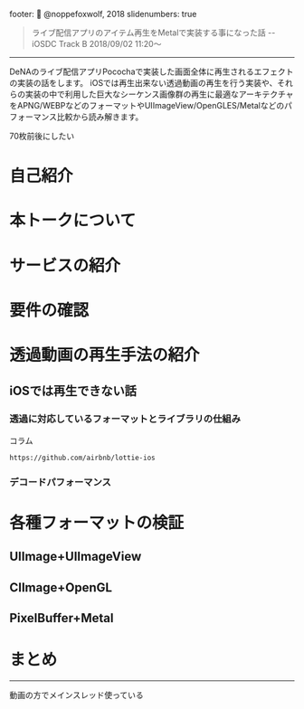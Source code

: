 footer: 🦊 @noppefoxwolf, 2018
slidenumbers: true

> ライブ配信アプリのアイテム再生をMetalで実装する事になった話
-- iOSDC Track B 2018/09/02 11:20〜

---

DeNAのライブ配信アプリPocochaで実装した画面全体に再生されるエフェクトの実装の話をします。
iOSでは再生出来ない透過動画の再生を行う実装や、それらの実装の中で利用した巨大なシーケンス画像群の再生に最適なアーキテクチャをAPNG/WEBPなどのフォーマットやUIImageView/OpenGLES/Metalなどのパフォーマンス比較から読み解きます。

70枚前後にしたい

# 自己紹介
# 本トークについて
# サービスの紹介
# 要件の確認
# 透過動画の再生手法の紹介
## iOSでは再生できない話
### 透過に対応しているフォーマットとライブラリの仕組み

コラム
```
https://github.com/airbnb/lottie-ios
```

### デコードパフォーマンス
# 各種フォーマットの検証
## UIImage+UIImageView
## CIImage+OpenGL
## PixelBuffer+Metal
# まとめ

---

動画の方でメインスレッド使っている

